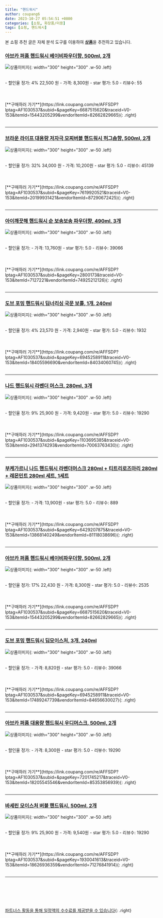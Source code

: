 ```yaml
---
title: "핸드워시"
author: coupang6
date: 2023-10-27 05:54:51 +0800
categories: [쇼핑, 화장품/미용]
tags: [쇼핑, 핸드워시]
---
```


본 쇼핑 추천 글은 자체 분석 도구를 이용하여 [**상품**](https://link.coupang.com/a/bao1ui)을 추천하고 있습니다.

### [아브카 퍼퓸 핸드워시 베이비파우더향, 500ml, 2개](https://link.coupang.com/re/AFFSDP?lptag=AF1030537&subid=&pageKey=6687515620&traceid=V0-153&itemId=15443205299&vendorItemId=82662829665)

![상품이미지](https://thumbnail8.coupangcdn.com/thumbnails/remote/230x230ex/image/rs_quotation_api/pmhjbvm9/85a130ea814743ada9199542bffa632d.jpg){: width="300" height="300" .w-50 .left}


<br>
- 할인율 정가: 4%  22,500   원
- 가격: 8,300원
- star 평가: 5.0
- 리뷰수: 55
<br>
<br>
<br>
<br>
[**구매하러 가기**](https://link.coupang.com/re/AFFSDP?lptag=AF1030537&subid=&pageKey=6687515620&traceid=V0-153&itemId=15443205299&vendorItemId=82662829665){: .right}
<br>
<br>

---

### [브라운 라이프 대용량 저자극 모찌버블 핸드워시 허그솝향, 500ml, 2개](https://link.coupang.com/re/AFFSDP?lptag=AF1030537&subid=&pageKey=7619920521&traceid=V0-153&itemId=20199931421&vendorItemId=87290672425)

![상품이미지](https://thumbnail8.coupangcdn.com/thumbnails/remote/230x230ex/image/retail/images/2023/09/25/17/3/12645c6c-2107-4f50-ba73-8b96e5c9d766.jpg){: width="300" height="300" .w-50 .left}


<br>
- 할인율 정가: 32%  34,000   원
- 가격: 10,200원
- star 평가: 5.0
- 리뷰수: 45139
<br>
<br>
<br>
<br>
[**구매하러 가기**](https://link.coupang.com/re/AFFSDP?lptag=AF1030537&subid=&pageKey=7619920521&traceid=V0-153&itemId=20199931421&vendorItemId=87290672425){: .right}
<br>
<br>

---

### [아이깨끗해 핸드워시 순 보송보송 파우더향, 490ml, 3개](https://link.coupang.com/re/AFFSDP?lptag=AF1030537&subid=&pageKey=2800173&traceid=V0-153&itemId=7127221&vendorItemId=74925212126)

![상품이미지](https://thumbnail10.coupangcdn.com/thumbnails/remote/230x230ex/image/retail/images/2366212472872694-5290d9eb-6e69-4948-937d-8962e8a90df7.jpg){: width="300" height="300" .w-50 .left}


<br>
- 할인율 정가: 
- 가격: 13,760원
- star 평가: 5.0
- 리뷰수: 39066
<br>
<br>
<br>
<br>
[**구매하러 가기**](https://link.coupang.com/re/AFFSDP?lptag=AF1030537&subid=&pageKey=2800173&traceid=V0-153&itemId=7127221&vendorItemId=74925212126){: .right}
<br>
<br>

---

### [도브 포밍 핸드워시 딥너리싱 국문 보틀, 1개, 240ml](https://link.coupang.com/re/AFFSDP?lptag=AF1030537&subid=&pageKey=6945258911&traceid=V0-153&itemId=18405596690&vendorItemId=84034060745)

![상품이미지](https://thumbnail8.coupangcdn.com/thumbnails/remote/230x230ex/image/vendor_inventory/914b/fd6ef4ed05bf70c752fbfe5e5d76de17da5fdca45bb3c1a78417b4af99cb.jpg){: width="300" height="300" .w-50 .left}


<br>
- 할인율 정가: 4%  23,570   원
- 가격: 2,940원
- star 평가: 5.0
- 리뷰수: 1932
<br>
<br>
<br>
<br>
[**구매하러 가기**](https://link.coupang.com/re/AFFSDP?lptag=AF1030537&subid=&pageKey=6945258911&traceid=V0-153&itemId=18405596690&vendorItemId=84034060745){: .right}
<br>
<br>

---

### [나드 핸드워시 라벤더 머스크, 280ml, 3개](https://link.coupang.com/re/AFFSDP?lptag=AF1030537&subid=&pageKey=1103695385&traceid=V0-153&itemId=2941374293&vendorItemId=70063763430)

![상품이미지](https://thumbnail10.coupangcdn.com/thumbnails/remote/230x230ex/image/retail/images/558642688801885-eb05f961-214d-48e4-ad98-3effe4ef51d3.jpg){: width="300" height="300" .w-50 .left}


<br>
- 할인율 정가: 9%  25,900   원
- 가격: 9,420원
- star 평가: 5.0
- 리뷰수: 19290
<br>
<br>
<br>
<br>
[**구매하러 가기**](https://link.coupang.com/re/AFFSDP?lptag=AF1030537&subid=&pageKey=1103695385&traceid=V0-153&itemId=2941374293&vendorItemId=70063763430){: .right}
<br>
<br>

---

### [부케가르니 나드 핸드워시 라벤더머스크 280ml + 티트리로즈마리 280ml + 레몬민트 280ml 세트, 1세트](https://link.coupang.com/re/AFFSDP?lptag=AF1030537&subid=&pageKey=6429207875&traceid=V0-153&itemId=13868140249&vendorItemId=81118038696)

![상품이미지](https://thumbnail6.coupangcdn.com/thumbnails/remote/230x230ex/image/retail/images/8661032775781791-f73be144-c189-40f9-8c5f-74ab666a90a5.jpg){: width="300" height="300" .w-50 .left}


<br>
- 할인율 정가: 
- 가격: 13,900원
- star 평가: 5.0
- 리뷰수: 889
<br>
<br>
<br>
<br>
[**구매하러 가기**](https://link.coupang.com/re/AFFSDP?lptag=AF1030537&subid=&pageKey=6429207875&traceid=V0-153&itemId=13868140249&vendorItemId=81118038696){: .right}
<br>
<br>

---

### [아브카 퍼퓸 핸드워시 베이비파우더향, 500ml, 2개](https://link.coupang.com/re/AFFSDP?lptag=AF1030537&subid=&pageKey=6687515620&traceid=V0-153&itemId=15443205299&vendorItemId=82662829665)

![상품이미지](https://thumbnail8.coupangcdn.com/thumbnails/remote/230x230ex/image/rs_quotation_api/pmhjbvm9/85a130ea814743ada9199542bffa632d.jpg){: width="300" height="300" .w-50 .left}


<br>
- 할인율 정가: 17%  22,430   원
- 가격: 8,300원
- star 평가: 5.0
- 리뷰수: 2535
<br>
<br>
<br>
<br>
[**구매하러 가기**](https://link.coupang.com/re/AFFSDP?lptag=AF1030537&subid=&pageKey=6687515620&traceid=V0-153&itemId=15443205299&vendorItemId=82662829665){: .right}
<br>
<br>

---

### [도브 포밍 핸드워시 딥모이스처, 3개, 240ml](https://link.coupang.com/re/AFFSDP?lptag=AF1030537&subid=&pageKey=6945258911&traceid=V0-153&itemId=17489247739&vendorItemId=84656630027)

![상품이미지](https://thumbnail10.coupangcdn.com/thumbnails/remote/230x230ex/image/retail/images/7980980193807236-b2cccce9-e604-4841-8d35-e2db6941f2ae.jpg){: width="300" height="300" .w-50 .left}


<br>
- 할인율 정가: 
- 가격: 8,820원
- star 평가: 5.0
- 리뷰수: 39066
<br>
<br>
<br>
<br>
[**구매하러 가기**](https://link.coupang.com/re/AFFSDP?lptag=AF1030537&subid=&pageKey=6945258911&traceid=V0-153&itemId=17489247739&vendorItemId=84656630027){: .right}
<br>
<br>

---

### [아브카 퍼퓸 대용량 핸드워시 우디머스크, 500ml, 2개](https://link.coupang.com/re/AFFSDP?lptag=AF1030537&subid=&pageKey=7201745217&traceid=V0-153&itemId=18205545546&vendorItemId=85353856939)

![상품이미지](https://thumbnail7.coupangcdn.com/thumbnails/remote/230x230ex/image/rs_quotation_api/taercnta/d80c93e8fdd34c6b9fbde3a820434301.jpg){: width="300" height="300" .w-50 .left}


<br>
- 할인율 정가: 
- 가격: 8,300원
- star 평가: 5.0
- 리뷰수: 19290
<br>
<br>
<br>
<br>
[**구매하러 가기**](https://link.coupang.com/re/AFFSDP?lptag=AF1030537&subid=&pageKey=7201745217&traceid=V0-153&itemId=18205545546&vendorItemId=85353856939){: .right}
<br>
<br>

---

### [바세린 모이스처 버블 핸드워시, 500ml, 2개](https://link.coupang.com/re/AFFSDP?lptag=AF1030537&subid=&pageKey=1930041613&traceid=V0-153&itemId=18626936359&vendorItemId=71276841914)

![상품이미지](https://thumbnail7.coupangcdn.com/thumbnails/remote/230x230ex/image/retail/images/1669503990685082-c98bff1c-93b9-4967-a2de-e68e7618ea5d.png){: width="300" height="300" .w-50 .left}


<br>
- 할인율 정가: 9%  25,900   원
- 가격: 9,540원
- star 평가: 5.0
- 리뷰수: 19290
<br>
<br>
<br>
<br>
[**구매하러 가기**](https://link.coupang.com/re/AFFSDP?lptag=AF1030537&subid=&pageKey=1930041613&traceid=V0-153&itemId=18626936359&vendorItemId=71276841914){: .right}
<br>
<br>

---
<br><br><br><br><br> [파트너스 활동을 통해 일정액의 수수료를 제공받을 수 있습니다](https://link.coupang.com/a/bao1ui){: .right}